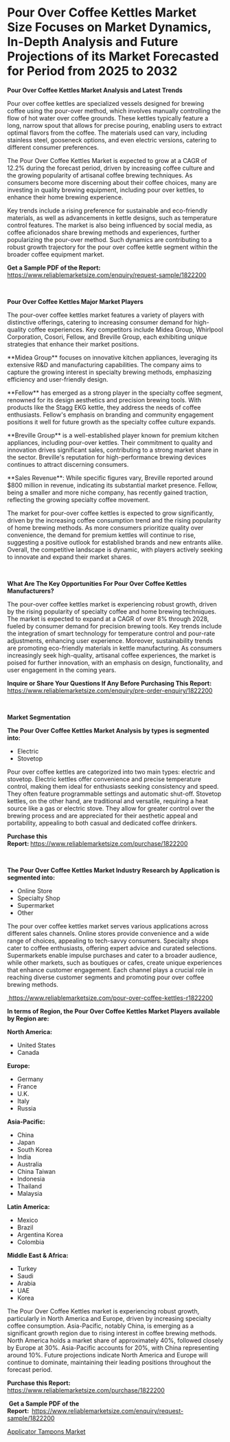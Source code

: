 <p><h1>Pour Over Coffee Kettles Market Size Focuses on Market Dynamics, In-Depth Analysis and Future Projections of its Market Forecasted for Period from 2025 to 2032</h1></p><p><strong>Pour Over Coffee Kettles Market Analysis and Latest Trends</strong></p>
<p><p>Pour over coffee kettles are specialized vessels designed for brewing coffee using the pour-over method, which involves manually controlling the flow of hot water over coffee grounds. These kettles typically feature a long, narrow spout that allows for precise pouring, enabling users to extract optimal flavors from the coffee. The materials used can vary, including stainless steel, gooseneck options, and even electric versions, catering to different consumer preferences.</p><p>The Pour Over Coffee Kettles Market is expected to grow at a CAGR of 12.2% during the forecast period, driven by increasing coffee culture and the growing popularity of artisanal coffee brewing techniques. As consumers become more discerning about their coffee choices, many are investing in quality brewing equipment, including pour over kettles, to enhance their home brewing experience. </p><p>Key trends include a rising preference for sustainable and eco-friendly materials, as well as advancements in kettle designs, such as temperature control features. The market is also being influenced by social media, as coffee aficionados share brewing methods and experiences, further popularizing the pour-over method. Such dynamics are contributing to a robust growth trajectory for the pour over coffee kettle segment within the broader coffee equipment market.</p></p>
<p><strong>Get a Sample PDF of the Report:&nbsp;</strong> <a href="https://www.reliablemarketsize.com/enquiry/request-sample/1822200?utm_campaign=2314&utm_medium=2&utm_source=Github&utm_content=ia&utm_term=04042025&utm_id=pour-over-coffee-kettles">https://www.reliablemarketsize.com/enquiry/request-sample/1822200</a></p>
<p>&nbsp;</p>
<p><strong>Pour Over Coffee Kettles Major Market Players</strong></p>
<p><p>The pour-over coffee kettles market features a variety of players with distinctive offerings, catering to increasing consumer demand for high-quality coffee experiences. Key competitors include Midea Group, Whirlpool Corporation, Cosori, Fellow, and Breville Group, each exhibiting unique strategies that enhance their market positions.</p><p>**Midea Group** focuses on innovative kitchen appliances, leveraging its extensive R&D and manufacturing capabilities. The company aims to capture the growing interest in specialty brewing methods, emphasizing efficiency and user-friendly design.</p><p>**Fellow** has emerged as a strong player in the specialty coffee segment, renowned for its design aesthetics and precision brewing tools. With products like the Stagg EKG kettle, they address the needs of coffee enthusiasts. Fellow's emphasis on branding and community engagement positions it well for future growth as the specialty coffee culture expands.</p><p>**Breville Group** is a well-established player known for premium kitchen appliances, including pour-over kettles. Their commitment to quality and innovation drives significant sales, contributing to a strong market share in the sector. Breville's reputation for high-performance brewing devices continues to attract discerning consumers.</p><p>**Sales Revenue**: While specific figures vary, Breville reported around $800 million in revenue, indicating its substantial market presence. Fellow, being a smaller and more niche company, has recently gained traction, reflecting the growing specialty coffee movement.</p><p>The market for pour-over coffee kettles is expected to grow significantly, driven by the increasing coffee consumption trend and the rising popularity of home brewing methods. As more consumers prioritize quality over convenience, the demand for premium kettles will continue to rise, suggesting a positive outlook for established brands and new entrants alike. Overall, the competitive landscape is dynamic, with players actively seeking to innovate and expand their market shares.</p></p>
<p>&nbsp;</p>
<p><strong>What Are The Key Opportunities For Pour Over Coffee Kettles Manufacturers?</strong></p>
<p><p>The pour-over coffee kettles market is experiencing robust growth, driven by the rising popularity of specialty coffee and home brewing techniques. The market is expected to expand at a CAGR of over 8% through 2028, fueled by consumer demand for precision brewing tools. Key trends include the integration of smart technology for temperature control and pour-rate adjustments, enhancing user experience. Moreover, sustainability trends are promoting eco-friendly materials in kettle manufacturing. As consumers increasingly seek high-quality, artisanal coffee experiences, the market is poised for further innovation, with an emphasis on design, functionality, and user engagement in the coming years.</p></p>
<p><strong>Inquire or Share Your Questions If Any Before Purchasing This Report:</strong> <a href="https://www.reliablemarketsize.com/enquiry/pre-order-enquiry/1822200?utm_campaign=2314&utm_medium=2&utm_source=Github&utm_content=ia&utm_term=04042025&utm_id=pour-over-coffee-kettles">https://www.reliablemarketsize.com/enquiry/pre-order-enquiry/1822200</a></p>
<p>&nbsp;</p>
<p><strong>Market Segmentation</strong></p>
<p><strong>The Pour Over Coffee Kettles Market Analysis by types is segmented into:</strong></p>
<p><ul><li>Electric</li><li>Stovetop</li></ul></p>
<p><p>Pour over coffee kettles are categorized into two main types: electric and stovetop. Electric kettles offer convenience and precise temperature control, making them ideal for enthusiasts seeking consistency and speed. They often feature programmable settings and automatic shut-off. Stovetop kettles, on the other hand, are traditional and versatile, requiring a heat source like a gas or electric stove. They allow for greater control over the brewing process and are appreciated for their aesthetic appeal and portability, appealing to both casual and dedicated coffee drinkers.</p></p>
<p><strong>Purchase this Report:&nbsp;</strong><a href="https://www.reliablemarketsize.com/purchase/1822200?utm_campaign=2314&utm_medium=2&utm_source=Github&utm_content=ia&utm_term=04042025&utm_id=pour-over-coffee-kettles">https://www.reliablemarketsize.com/purchase/1822200</a></p>
<p>&nbsp;</p>
<p><strong>The Pour Over Coffee Kettles Market Industry Research by Application is segmented into:</strong></p>
<p><ul><li>Online Store</li><li>Specialty Shop</li><li>Supermarket</li><li>Other</li></ul></p>
<p><p>The pour over coffee kettles market serves various applications across different sales channels. Online stores provide convenience and a wide range of choices, appealing to tech-savvy consumers. Specialty shops cater to coffee enthusiasts, offering expert advice and curated selections. Supermarkets enable impulse purchases and cater to a broader audience, while other markets, such as boutiques or cafes, create unique experiences that enhance customer engagement. Each channel plays a crucial role in reaching diverse customer segments and promoting pour over coffee brewing methods.</p></p>
<p><a href="https://www.reliablemarketsize.com/pour-over-coffee-kettles-r1822200?utm_campaign=2314&utm_medium=2&utm_source=Github&utm_content=ia&utm_term=04042025&utm_id=pour-over-coffee-kettles">&nbsp;https://www.reliablemarketsize.com/pour-over-coffee-kettles-r1822200</a></p>
<p><strong>In terms of Region, the Pour Over Coffee Kettles Market Players available by Region are:</strong></p>
<p>
    <p> <strong> North America: </strong>
        <ul>
            <li>United States</li>
            <li>Canada</li>
        </ul>
        </p> 
    <p> <strong> Europe: </strong>
        <ul>
            <li>Germany</li>
            <li>France</li>
            <li>U.K.</li>
            <li>Italy</li>
            <li>Russia</li>
        </ul>
        </p> 
    <p> <strong> Asia-Pacific: </strong>
        <ul>
            <li>China</li>
            <li>Japan</li>
            <li>South Korea</li>
            <li>India</li>
            <li>Australia</li>
            <li>China Taiwan</li>
            <li>Indonesia</li>
            <li>Thailand</li>
            <li>Malaysia</li>
        </ul>
        </p> 
    <p> <strong> Latin America: </strong>
        <ul>
            <li>Mexico</li>
            <li>Brazil</li>
            <li>Argentina Korea</li>
            <li>Colombia</li>
        </ul>
        </p> 
    <p> <strong> Middle East & Africa: </strong>
        <ul>
            <li>Turkey</li>
            <li>Saudi</li>
            <li>Arabia</li>
            <li>UAE</li>
            <li>Korea</li>
        </ul>
    </p>
    </p>
<p><p>The Pour Over Coffee Kettles market is experiencing robust growth, particularly in North America and Europe, driven by increasing specialty coffee consumption. Asia-Pacific, notably China, is emerging as a significant growth region due to rising interest in coffee brewing methods. North America holds a market share of approximately 40%, followed closely by Europe at 30%. Asia-Pacific accounts for 20%, with China representing around 10%. Future projections indicate North America and Europe will continue to dominate, maintaining their leading positions throughout the forecast period.</p></p>
<p><strong>Purchase this Report: </strong><a href="https://www.reliablemarketsize.com/purchase/1822200?utm_campaign=2314&utm_medium=2&utm_source=Github&utm_content=ia&utm_term=04042025&utm_id=pour-over-coffee-kettles">https://www.reliablemarketsize.com/purchase/1822200</a></p>
<p>&nbsp;<strong>Get a Sample PDF of the Report:&nbsp;&nbsp;</strong><a href="https://www.reliablemarketsize.com/enquiry/request-sample/1822200?utm_campaign=2314&utm_medium=2&utm_source=Github&utm_content=ia&utm_term=04042025&utm_id=pour-over-coffee-kettles">https://www.reliablemarketsize.com/enquiry/request-sample/1822200</a></p>
<p><strong></strong></p>
<p><p><a href="https://github.com/LilianFaulkner65/Market-Research-Report-List-2/blob/main/applicator-tampons-market.md?utm_campaign=2314&utm_medium=2&utm_source=Github&utm_content=ia&utm_term=04042025&utm_id=pour-over-coffee-kettles">Applicator Tampons Market</a></p></p>